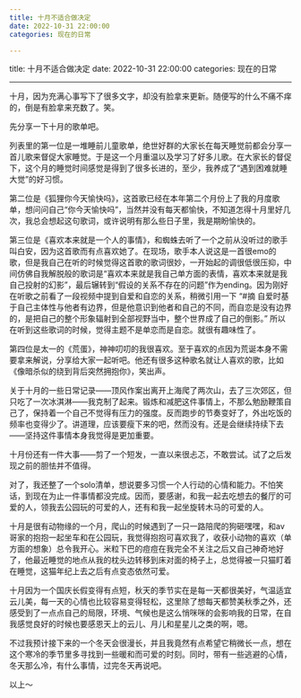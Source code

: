 ```yaml
---
title: 十月不适合做决定
date: 2022-10-31 22:00:00
categories: 现在的日常

---
```

title: 十月不适合做决定
date: 2022-10-31 22:00:00
categories: 现在的日常


---
十月，因为充满心事写下了很多文字，却没有脸拿来更新。随便写的什么不痛不痒的，倒是有脸拿来充数了。笑。

先分享一下十月的歌单吧。

列表里的第一位是一堆睡前儿童歌单，绝世好群的大家长在每天睡觉前都会分享一首儿歌来督促大家睡觉。于是这一个月重温以及学习了好多儿歌。在大家长的督促下，这个月的睡觉时间感觉是得到了很多长进的，至少，我养成了“遇到困难就睡大觉”的好习惯。

第二位是《狐狸你今天愉快吗》，这首歌已经在本年第二个月份上了我的月度歌单，想问问自己“你今天愉快吗”，当然并没有每天都愉快，不知道怎得十月里好几次，我总会想起这句歌词，或许说明有那么些日子里，我是期盼愉快的。

第三位是《喜欢本来就是一个人的事情》，和蜘蛛去听了一个之前从没听过的歌手叫白安，因为这首歌而有点喜欢她了。在现场，歌手本人说这是一首很emo的歌，但是我自己在听的时候觉得这首歌的歌词很妙，一开始起的调很低很压抑，中间仿佛自我解脱般的歌词是“喜欢本来就是我自己单方面的表情，喜欢本来就是我自己投射的幻影”，最后辗转到“假设的关系不存在的问题”作为ending。因为刚好在听歌之前看了一段视频中提到自爱和自恋的关系，稍微引用一下 “#摘 自爱时基于自己主体性与他者有边界，但是他意识到他者和自己的不同，而自恋是没有边界的，是把自己的整个形象辐射到全部视野当中，整个世界成了自己的倒影。” 所以在听到这些歌词的时候，觉得主题不是单恋而是自恋。就很有趣味性了。

第四位是太一的《荒蛋》，神神叨叨的我很喜欢。至于喜欢的点因为荒诞本身不需要拿来解说，分享给大家一起听吧。他还有很多这种歌名就让人喜欢的歌，比如《像暗杀似的绕到背后突然拥抱你》，笑出声。



关于十月的一些日常记录——顶风作案出离开上海爬了两次山，去了三次郊区，但只吃了一次冰淇淋——我克制了起来。锻炼和减肥这件事情上，不那么勉励鞭策自己了，保持着一个自己不觉得有压力的强度。反而跑步的节奏变好了，外出吃饭的频率也变得少了。讲道理，应该要瘦下来的吧，然而没有。还是会继续持续下去——坚持这件事情本身我觉得是更加重要。

十月份还有一件大事——剪了一个短发，一直以来很忐忑，不敢尝试。试了之后发现之前的胆怯并不值得。

对了，我还整了一个solo清单，想说要多习惯一个人行动的心情和能力。不怕笑话，到现在为止一件事情都没完成。因而，要感谢，和我一起去吃想去的餐厅的可爱的人，领我去公园玩的可爱的人，还有和我一起坐旋转木马的可爱的人。

十月是很有动物缘的一个月，爬山的时候遇到了一只一路陪爬的狗砸嘿嘿，和av哥家的抱抱一起坐车和在公园玩，我觉得抱抱可喜欢我了，收获小动物的喜欢（单方面的想象）总令我开心。米粒下巴的痘痘在我完全不关注之后又自己神奇地好了，他最近睡觉的地点从我的枕头边转移到床对面的椅子上，总觉得被一只猫盯着在睡觉，这猫年纪上去之后有点变态依然可爱。

十月因为一个国庆长假变得有点短，秋天的季节实在是每一天都很美好，气温适宜云儿美，每一天的心情也比较容易变得轻松，这里除了想每天都赞美秋季之外，还感受到了一点点自己的局限，环境、气候也是这么悄咪咪的会影响我的日常，在自我感觉良好的时候也要感恩天上的云儿、月儿和星星儿之类的啊，嗯。

不过我预计接下来的一个冬天会很漫长，并且我竟然有点希望它稍微长一点，想在这个寒冷的季节里多寻找到一些暖和而可爱的时刻。同时，带有一些逃避的心情，冬天那么冷，有什么事情，过完冬天再说吧。

以上～

